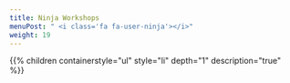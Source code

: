 ```yaml
---
title: Ninja Workshops
menuPost: " <i class='fa fa-user-ninja'></i>"
weight: 19
---
```


{{% children containerstyle="ul" style="li" depth="1" description="true" %}}
